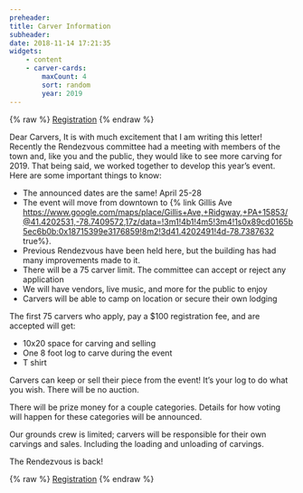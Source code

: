 ```yaml
---
preheader: 
title: Carver Information
subheader: 
date: 2018-11-14 17:21:35
widgets:
    - content
    - carver-cards:
        maxCount: 4
        sort: random
        year: 2019
---
```


{% raw %}
<a class="uk-button uk-button-primary" href="../carver-registration">Registration</a>
{% endraw %}

Dear Carvers,
It is with much excitement that I am writing this letter!
Recently the Rendezvous committee had a meeting with members of the town and, like you and the public, they would like to see more carving for 2019. That being said, we worked together to develop this year’s event. Here are some important things to know:
- The announced dates are the same! April 25-28
- The event will move from downtown to {% link Gillis Ave https://www.google.com/maps/place/Gillis+Ave,+Ridgway,+PA+15853/@41.4202531,-78.7409572,17z/data=!3m1!4b1!4m5!3m4!1s0x89cd0165b5ec6b0b:0x18715399e3176859!8m2!3d41.4202491!4d-78.7387632 true%}.
- Previous Rendezvous have been held here, but the building has had many improvements made to it.
- There will be a 75 carver limit. The committee can accept or reject any application 
- We will have vendors, live music, and more for the public to enjoy
- Carvers will be able to camp on location or secure their own lodging

The first 75 carvers who apply, pay a $100 registration fee, and are accepted will get: 
- 10x20 space for carving and selling
- One 8 foot log to carve during the event
- T shirt

Carvers can keep or sell their piece from the event! It’s your log to do what you wish. There will be no auction.

There will be prize money for a couple categories. Details for how voting will happen for these categories will be announced.

Our grounds crew is limited; carvers will be responsible for their own carvings and sales. Including the loading and unloading of carvings. 

The Rendezvous is back!

{% raw %}
<a class="uk-button uk-button-primary" href="../carver-registration">Registration</a>
{% endraw %}